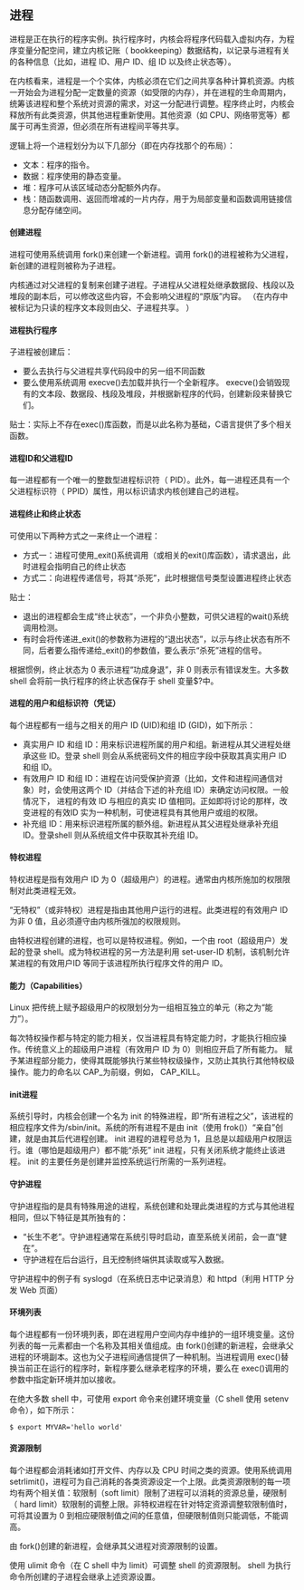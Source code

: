## 进程

进程是正在执行的程序实例。执行程序时，内核会将程序代码载入虚拟内存，为程序变量分配空间，建立内核记账（ bookkeeping）数据结构，以记录与进程有关的各种信息（比如，进程 ID、用户 ID、组 ID 以及终止状态等）。  

在内核看来，进程是一个个实体，内核必须在它们之间共享各种计算机资源。内核一开始会为进程分配一定数量的资源（如受限的内存），并在进程的生命周期内，
统筹该进程和整个系统对资源的需求，对这一分配进行调整。程序终止时，内核会释放所有此类资源，供其他进程重新使用。其他资源（如 CPU、网络带宽等）都属于可再生资源，但必须在所有进程间平等共享。  


逻辑上将一个进程划分为以下几部分（即在内存找那个的布局）：
- 文本：程序的指令。
- 数据：程序使用的静态变量。
- 堆：程序可从该区域动态分配额外内存。
- 栈：随函数调用、返回而增减的一片内存，用于为局部变量和函数调用链接信息分配存储空间。  

#### 创建进程

进程可使用系统调用 fork()来创建一个新进程。调用 fork()的进程被称为父进程，新创建的进程则被称为子进程。  

内核通过对父进程的复制来创建子进程。子进程从父进程处继承数据段、栈段以及堆段的副本后，可以修改这些内容，不会影响父进程的“原版”内容。 （在内存中被标记为只读的程序文本段则由父、子进程共享。 ）  

#### 进程执行程序

子进程被创建后：
- 要么去执行与父进程共享代码段中的另一组不同函数
- 要么使用系统调用 execve()去加载并执行一个全新程序。 execve()会销毁现有的文本段、数据段、栈段及堆段，并根据新程序的代码，创建新段来替换它们。  

贴士：实际上不存在exec()库函数，而是以此名称为基础，C语言提供了多个相关函数。   

#### 进程ID和父进程ID 

每一进程都有一个唯一的整数型进程标识符（ PID）。此外，每一进程还具有一个父进程标识符（ PPID）属性，用以标识请求内核创建自己的进程。  

#### 进程终止和终止状态

可使用以下两种方式之一来终止一个进程：
- 方式一：进程可使用_exit()系统调用（或相关的exit()库函数），请求退出，此时进程会指明自己的终止状态
- 方式二：向进程传递信号，将其“杀死”，此时根据信号类型设置进程终止状态

贴士：
- 退出的进程都会生成“终止状态”，一个非负小整数，可供父进程的wait()系统调用检测。  
- 有时会将传递进_exit()的参数称为进程的“退出状态”，以示与终止状态有所不同，后者要么指传递给_exit()的参数值，要么表示“杀死”进程的信号。

根据惯例，终止状态为 0 表示进程“功成身退”，非 0 则表示有错误发生。大多数 shell 会将前一执行程序的终止状态保存于 shell 变量$?中。  

#### 进程的用户和组标识符（凭证）

每个进程都有一组与之相关的用户 ID (UID)和组 ID (GID)，如下所示：
- 真实用户 ID 和组 ID：用来标识进程所属的用户和组。新进程从其父进程处继承这些 ID。登录 shell 则会从系统密码文件的相应字段中获取其真实用户 ID 和组 ID。
- 有效用户 ID 和组 ID：进程在访问受保护资源（比如，文件和进程间通信对象）时，会使用这两个 ID（并结合下述的补充组 ID）来确定访问权限。一般情况下，
进程的有效 ID 与相应的真实 ID 值相同。正如即将讨论的那样，改变进程的有效ID 实为一种机制，可使进程具有其他用户或组的权限。
- 补充组 ID：用来标识进程所属的额外组。新进程从其父进程处继承补充组 ID。登录shell 则从系统组文件中获取其补充组 ID。

#### 特权进程

特权进程是指有效用户 ID 为 0（超级用户）的进程。通常由内核所施加的权限限制对此类进程无效。   

“无特权”（或非特权）进程是指由其他用户运行的进程。此类进程的有效用户 ID 为非 0 值，且必须遵守由内核所强加的权限规则。  

由特权进程创建的进程，也可以是特权进程。例如，一个由 root（超级用户）发起的登录 shell。成为特权进程的另一方法是利用 set-user-ID 机制，该机制允许某进程的有效用户ID 等同于该进程所执行程序文件的用户 ID。  

#### 能力（Capabilities）

Linux 把传统上赋予超级用户的权限划分为一组相互独立的单元（称之为“能力”）。  

每次特权操作都与特定的能力相关，仅当进程具有特定能力时，才能执行相应操作。传统意义上的超级用户进程（有效用户 ID 为 0）则相应开启了所有能力。
赋予某进程部分能力，使得其既能够执行某些特权级操作，又防止其执行其他特权级操作。能力的命名以 CAP_为前缀，例如， CAP_KILL。

#### init进程

系统引导时，内核会创建一个名为 init 的特殊进程，即“所有进程之父”，该进程的相应程序文件为/sbin/init。系统的所有进程不是由 init（使用 frok()）“亲自”创建，就是由其后代进程创建。 init 进程的进程号总为 1，且总是以超级用户权限运行。谁（哪怕是超级用户）都不能“杀死” init 进程，只有关闭系统才能终止该进程。 init 的主要任务是创建并监控系统运行所需的一系列进程。   

#### 守护进程


守护进程指的是具有特殊用途的进程，系统创建和处理此类进程的方式与其他进程相同，但以下特征是其所独有的：
- “长生不老”。守护进程通常在系统引导时启动，直至系统关闭前，会一直“健在”。
- 守护进程在后台运行，且无控制终端供其读取或写入数据。

守护进程中的例子有 syslogd（在系统日志中记录消息）和 httpd（利用 HTTP 分发 Web 页面）

#### 环境列表

每个进程都有一份环境列表，即在进程用户空间内存中维护的一组环境变量。这份列表的每一元素都由一个名称及其相关值组成。由 fork()创建的新进程，会继承父进程的环境副本。这也为父子进程间通信提供了一种机制。当进程调用 exec()替换当前正在运行的程序时，新程序要么继承老程序的环境，要么在 exec()调用的参数中指定新环境并加以接收。  

在绝大多数 shell 中，可使用 export 命令来创建环境变量（C shell 使用 setenv 命令），如下所示：
```
$ export MYVAR='hello world'
```

#### 资源限制

每个进程都会消耗诸如打开文件、内存以及 CPU 时间之类的资源。使用系统调用 setrlimit()，进程可为自己消耗的各类资源设定一个上限。此类资源限制的每一项均有两个相关值：软限制（soft limit）限制了进程可以消耗的资源总量，硬限制（ hard limit）软限制的调整上限。非特权进程在针对特定资源调整软限制值时，可将其设置为 0 到相应硬限制值之间的任意值，但硬限制值则只能调低，不能调高。  

由 fork()创建的新进程，会继承其父进程对资源限制的设置。  

使用 ulimit 命令（在 C shell 中为 limit）可调整 shell 的资源限制。 shell 为执行命令所创建的子进程会继承上述资源设置。